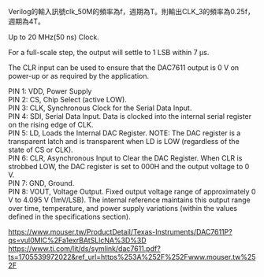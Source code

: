 Verilog的輸入訊號clk_50M的頻率為f，週期為T。則輸出CLK_3的頻率為0.25f，週期為4T。
  
Up to 20 MHz(50 ns) Clock.  
  
For a full-scale step, the output will settle to 1 LSB within 7 µs.  
  
The CLR input can be used to ensure that the DAC7611 output is 0 V on power-up or as required by the application.  
  
PIN 1: VDD, Power Supply  
PIN 2: CS, Chip Select (active LOW).  
PIN 3: CLK, Synchronous Clock for the Serial Data Input.  
PIN 4: SDI, Serial Data Input. Data is clocked into the internal serial register on the rising edge of CLK.  
PIN 5: LD, Loads the Internal DAC Register. NOTE: The DAC register is a transparent latch and is transparent when LD is LOW (regardless of the state of CS or CLK).  
PIN 6: CLR, Asynchronous Input to Clear the DAC Register. When CLR is strobbed LOW, the DAC register is set to 000H and the output voltage to 0 V.  
PIN 7: GND, Ground.  
PIN 8: VOUT, Voltage Output. Fixed output voltage range of approximately 0 V to 4.095 V (1mV/LSB). The internal reference maintains this output range over time, temperature, and power supply variations (within the values defined in the specifications section).  

https://www.mouser.tw/ProductDetail/Texas-Instruments/DAC7611P?qs=vul0MlC%2Fa1exrBAtSLlcNA%3D%3D  
https://www.ti.com/lit/ds/symlink/dac7611.pdf?ts=1705539972022&ref_url=https%253A%252F%252Fwww.mouser.tw%252F  



